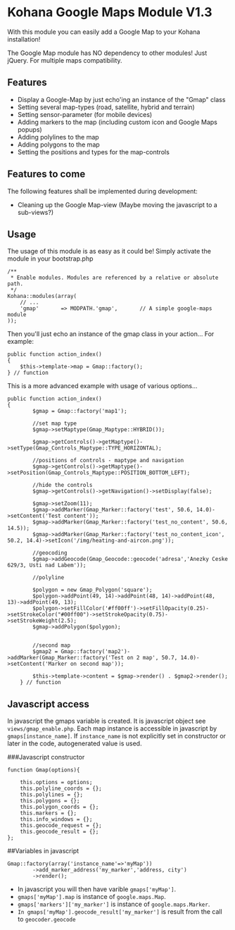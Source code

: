 # Kohana Google Maps Module V1.3
With this module you can easily add a Google Map to your Kohana installation!

The Google Map module has NO dependency to other modules! Just jQuery. For multiple maps
compatibility.

## Features

* Display a Google-Map by just echo'ing an instance of the "Gmap" class
* Setting several map-types (road, satellite, hybrid and terrain)
* Setting sensor-parameter (for mobile devices)
* Adding markers to the map (including custom icon and Google Maps popups)
* Adding polylines to the map
* Adding polygons to the map
* Setting the positions and types for the map-controls

## Features to come
The following features shall be implemented during development:

* Cleaning up the Google Map-view (Maybe moving the javascript to a sub-views?)

## Usage
The usage of this module is as easy as it could be! Simply activate the module in your bootstrap.php

	/**
	 * Enable modules. Modules are referenced by a relative or absolute path.
	 */
	Kohana::modules(array(
		// ...
		'gmap'       => MODPATH.'gmap',       // A simple google-maps module
	));

Then you'll just echo an instance of the gmap class in your action... For example:

	public function action_index()
	{
		$this->template->map = Gmap::factory();
	} // function

This is a more advanced example with usage of various options...

	public function action_index()
	{
            $gmap = Gmap::factory('map1');

            //set map type
            $gmap->setMaptype(Gmap_Maptype::HYBRID());

            $gmap->getControls()->getMaptype()->setType(Gmap_Controls_Maptype::TYPE_HORIZONTAL);

            //positions of controls - maptype and navigation
            $gmap->getControls()->getMaptype()->setPosition(Gmap_Controls_Maptype::POSITION_BOTTOM_LEFT);

            //hide the controls
            $gmap->getControls()->getNavigation()->setDisplay(false);

            $gmap->setZoom(11);
            $gmap->addMarker(Gmap_Marker::factory('test', 50.6, 14.0)->setContent('Test content'));
            $gmap->addMarker(Gmap_Marker::factory('test_no_content', 50.6, 14.5));
            $gmap->addMarker(Gmap_Marker::factory('test_no_content_icon', 50.2, 14.4)->setIcon('/img/heating-and-aircon.png'));

            //geocoding
            $gmap->addGeocode(Gmap_Geocode::geocode('adresa','Anezky Ceske 629/3, Usti nad Labem'));

            //polyline

            $polygon = new Gmap_Polygon('square');
            $polygon->addPoint(49, 14)->addPoint(48, 14)->addPoint(48, 13)->addPoint(49, 13);
            $polygon->setFillColor('#ff00ff')->setFillOpacity(0.25)->setStrokeColor("#00ff00")->setStrokeOpacity(0.75)->setStrokeWeight(2.5);
            $gmap->addPolygon($polygon);


            //second map
            $gmap2 = Gmap::factory('map2')->addMarker(Gmap_Marker::factory('Test on 2 map', 50.7, 14.0)->setContent('Marker on second map'));

            $this->template->content = $gmap->render() . $gmap2->render();
        } // function



## Javascript access

In javascript the gmaps variable is created. It is javascript object see `views/gmap_enable.php`.
Each map instance is accessible in javascript by `gmaps[instance_name]`. If `instance_name`
is not explicitly set in constructor or later in the code, autogenerated value is used.

###Javascript constructor

    function Gmap(options){

        this.options = options;
        this.polyline_coords = {};
        this.polylines = {};
        this.polygons = {};
        this.polygon_coords = {};
        this.markers = {};
        this.info_windows = {};
        this.geocode_request = {};
        this.geocode_result = {};
    };

##Variables in javascript

    Gmap::factory(array('instance_name'=>'myMap'))
            ->add_marker_address('my_marker','address, city')
            ->render();

- In javascript you will then have varible `gmaps['myMap']`.
- `gmaps['myMap'].map` is instance of `google.maps.Map`.
- `gmaps['markers']['my_marker']` is instance of `google.maps.Marker`.
- `In gmaps['myMap'].geocode_result['my_marker']` is result from the call to `geocoder.geocode`


